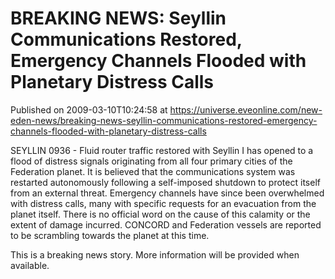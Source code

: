 # BREAKING NEWS: Seyllin Communications Restored, Emergency Channels Flooded with Planetary Distress Calls
Published on 2009-03-10T10:24:58 at https://universe.eveonline.com/new-eden-news/breaking-news-seyllin-communications-restored-emergency-channels-flooded-with-planetary-distress-calls

SEYLLIN 0936 - Fluid router traffic restored with Seyllin I has opened to a flood of distress signals originating from all four primary cities of the Federation planet. It is believed that the communications system was restarted autonomously following a self-imposed shutdown to protect itself from an external threat. Emergency channels have since been overwhelmed with distress calls, many with specific requests for an evacuation from the planet itself. There is no official word on the cause of this calamity or the extent of damage incurred. CONCORD and Federation vessels are reported to be scrambling towards the planet at this time.

This is a breaking news story. More information will be provided when available.
